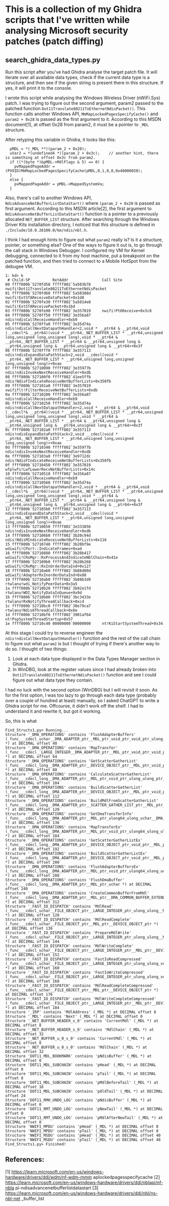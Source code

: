 # This is a collection of my Ghidra scripts that I've written while analysing Microsoft security patches (patch diffing)

## search_ghidra_data_types.py

Run this script after you've had Ghidra analyse the target patch file. It will iterate over all available data types, check if the current data type is a structure, and then see if the given string is present there in this structure. If yes, it will print it to the console.

I wrote this script while analysing the Windows Wireless Driver (nWiFi.Sys) patch. I was trying to figure out the second argument, param2 passed to the patched function `Dot11Translate80211ToEthernetNdisPacket()`. This function calls another Windows API, `MmMapLockedPagesSpecifyCache()` and `param2 + 0x28` is passed as the first argument to it. According to this MSDN document[1], at offset 0x28 from param2, it must be a pointer to `_MDL` structure.

After retyping this variable in Ghidra, it looks like this:

```
  pMDL = *(_MDL **)(param_2 + 0x28);
  uVar2 = *(undefined4 *)(param_2 + 0x3c);    // another hint, there is something at offset 0x3c from param2. 
  if ((*(byte *)&pMDL->MdlFlags & 5) == 0) {
    pvMappedPageAddr = (PVOID)MmMapLockedPagesSpecifyCache(pMDL,0,1,0,0,0x40000020);
  }
  else {
    pvMappedPageAddr = pMDL->MappedSystemVa;
  }
```

Also, there's call to another Windows API, `NdisAdvanceNetBufferListDataStart()` where `(param_2 + 0x20` is passed as first argument. According to this MSDN article[2], the first argument to `NdisAdvanceNetBufferListDataStart()` function is a pointer to a previously allocated `NET_BUFFER_LIST` structure. After searching through the Windows Driver Kits installation directory, I noticed that this structure is defined in `./Include/10.0.26100.0/km/ndis/nbl.h`.
                       
I think I had enough hints to figure out what `param2` really is? Is it a structure, pointer, or something else? One of the ways to figure it out is, to go through the call stack in Windows Debugger. I configured my VM for Kernel debugging, connected to it from my host machine, put a breakpoint on the patched function, and then tried to connect to a Mobile HotSpot from the debugee VM.

```
1: kd> k
 # Child-SP          RetAddr               Call Site
00 ffff800b`5270fd58 fffff802`5a503b78     nwifi!Dot11Translate80211ToEthernetNdisPacket
01 ffff800b`5270fd60 fffff802`5a50388d     nwifi!ExtSTAReceiveDataPacket+0x1d8
02 ffff800b`5270fe30 fffff802`5a5014e8     nwifi!ExtSTAReceivePacket+0x1bd
03 ffff800b`5270fe90 fffff802`3e357019     nwifi!Pt6Receive+0x3c8
04 ffff800b`5270ff50 fffff802`3e356a87     ndis!ndisCallReceiveHandler+0xb9
05 ffff800b`5270ffa0 fffff802`3e35d74a     ndis!ndisCallNextDatapathHandler<2,void * __ptr64 & __ptr64,void (__cdecl*& __ptr64)(void * __ptr64,_NET_BUFFER_LIST * __ptr64,unsigned long,unsigned long,unsigned long),void * __ptr64 & __ptr64,_NET_BUFFER_LIST * __ptr64 & __ptr64,unsigned long & __ptr64,unsigned long & __ptr64,unsigned long & __ptr64>+0x3f
06 ffff800b`5270fff0 fffff802`3e357113     ndis!ndisExpandDataPathStack<2,void __cdecl(void * __ptr64,_NET_BUFFER_LIST * __ptr64,unsigned long,unsigned long,unsigned long)>+0xae
07 ffff800b`52710090 fffff802`3e35977b     ndis!ndisInvokeNextReceiveHandler+0xdb
08 ffff800b`527100f0 fffff802`41ee5ffb     ndis!NdisFIndicateReceiveNetBufferLists+0x350fb
09 ffff800b`527101a0 fffff802`3e357019     vwififlt!FilterReceiveNetBufferLists+0xdb
0a ffff800b`52710200 fffff802`3e356a87     ndis!ndisCallReceiveHandler+0xb9
0b ffff800b`52710250 fffff802`3e35d74a     ndis!ndisCallNextDatapathHandler<2,void * __ptr64 & __ptr64,void (__cdecl*& __ptr64)(void * __ptr64,_NET_BUFFER_LIST * __ptr64,unsigned long,unsigned long,unsigned long),void * __ptr64 & __ptr64,_NET_BUFFER_LIST * __ptr64 & __ptr64,unsigned long & __ptr64,unsigned long & __ptr64,unsigned long & __ptr64>+0x3f
0c ffff800b`527102a0 fffff802`3e357113     ndis!ndisExpandDataPathStack<2,void __cdecl(void * __ptr64,_NET_BUFFER_LIST * __ptr64,unsigned long,unsigned long,unsigned long)>+0xae
0d ffff800b`52710340 fffff802`3e35977b     ndis!ndisInvokeNextReceiveHandler+0xdb
0e ffff800b`527103a0 fffff802`3e9712dc     ndis!NdisFIndicateReceiveNetBufferLists+0x350fb
0f ffff800b`52710450 fffff802`3e357019     wfplwfs!LwfLowerRecvNetBufferLists+0x14c
10 ffff800b`52710510 fffff802`3e356a87     ndis!ndisCallReceiveHandler+0xb9
11 ffff800b`52710560 fffff802`3e35d74a     ndis!ndisCallNextDatapathHandler<2,void * __ptr64 & __ptr64,void (__cdecl*& __ptr64)(void * __ptr64,_NET_BUFFER_LIST * __ptr64,unsigned long,unsigned long,unsigned long),void * __ptr64 & __ptr64,_NET_BUFFER_LIST * __ptr64 & __ptr64,unsigned long & __ptr64,unsigned long & __ptr64,unsigned long & __ptr64>+0x3f
12 ffff800b`527105b0 fffff802`3e357113     ndis!ndisExpandDataPathStack<2,void __cdecl(void * __ptr64,_NET_BUFFER_LIST * __ptr64,unsigned long,unsigned long,unsigned long)>+0xae
13 ffff800b`52710650 fffff802`3e333856     ndis!ndisInvokeNextReceiveHandler+0xdb
14 ffff800b`527106b0 fffff802`3b20c94d     ndis!NdisMIndicateReceiveNetBufferLists+0x116
15 ffff800b`52710740 fffff802`3b20bf9e     wdiwifi!CPort::IndicateFrames+0xad
16 ffff800b`52710880 fffff802`3b20b417     wdiwifi!CRxMgr::RxProcessAndIndicateNblChain+0x41e
17 ffff800b`527109b0 fffff802`3b20b268     wdiwifi!CRxMgr::RxInOrderDataInd+0x127
18 ffff800b`52710a60 fffff802`3b88d00d     wdiwifi!AdapterRxInorderDataInd+0x88
19 ffff800b`52710ab0 fffff802`3b88b3d9     rtwlanu!wdi_NotifyPeerData+0x3a5
1a ffff800b`52710b20 fffff802`3b92e1fd     rtwlanu!WDI_NotifyDataInQueue+0x9d
1b ffff800b`52710b80 fffff802`3bc3433e     rtwlanu!RxNotifyThreadCallback+0xcd
1c ffff800b`52710bc0 fffff802`38e79ca7     rtwlanu!Ndis6ThreadCallback+0x8e
1d ffff800b`52710bf0 fffff802`3901af64     nt!PspSystemThreadStartup+0x57
1e ffff800b`52710c40 00000000`00000000     nt!KiStartSystemThread+0x34
```
At this stage I could try to reverse engineer the `ndis!ndisCallNextDatapathHandler()` function and the rest of the call chain to figure out what `param2` is but I thought of trying if there's another way to do so. I thought of two things:

1. Look at each data type displayed in the Data Types Manager section in Ghidra.
2. In WinDBG, look at the register values since I had already broken into `Dot11Translate80211ToEthernetNdisPacket()` function and see I could figure out what data type they contain.

I had no luck with the second option (WinDBG) but I will revisit it soon. As for the first option, I was too lazy to go through each data type (probably over a couple of hundred at least) manually, so I asked ChatGPT to write a Ghidra script for me. Offcourse, it didn't work off the shelf. I had to understand it and rewrite it, but got it working.

So, this is what 

```
Find_Structs1.py> Running...
Structure '_DMA_OPERATIONS' contains 'FlushAdapterBuffers' (_func___cdecl_uchar__DMA_ADAPTER_ptr__MDL_ptr_void_ptr_void_ptr_ulong_uchar *) at DECIMAL offset 40
Structure '_DMA_OPERATIONS' contains 'MapTransfer' (_func___cdecl__LARGE_INTEGER__DMA_ADAPTER_ptr__MDL_ptr_void_ptr_void_ptr_ulong_ptr_uchar *) at DECIMAL offset 64
Structure '_DMA_OPERATIONS' contains 'GetScatterGatherList' (_func___cdecl_long__DMA_ADAPTER_ptr__DEVICE_OBJECT_ptr__MDL_ptr_void_ptr_ulong__func___cdecl_void__DEVICE_OBJECT_ptr__IRP_ptr__SCATTER_GATHER_LIST_ptr_void_ptr_ptr_void_ptr_uchar *) at DECIMAL offset 88
Structure '_DMA_OPERATIONS' contains 'CalculateScatterGatherList' (_func___cdecl_long__DMA_ADAPTER_ptr__MDL_ptr_void_ptr_ulong_ulong_ptr_ulong_ptr *) at DECIMAL offset 104
Structure '_DMA_OPERATIONS' contains 'BuildScatterGatherList' (_func___cdecl_long__DMA_ADAPTER_ptr__DEVICE_OBJECT_ptr__MDL_ptr_void_ptr_ulong__func___cdecl_void__DEVICE_OBJECT_ptr__IRP_ptr__SCATTER_GATHER_LIST_ptr_void_ptr_ptr_void_ptr_uchar_void_ptr_ulong *) at DECIMAL offset 112
Structure '_DMA_OPERATIONS' contains 'BuildMdlFromScatterGatherList' (_func___cdecl_long__DMA_ADAPTER_ptr__SCATTER_GATHER_LIST_ptr__MDL_ptr__MDL_ptr_ptr *) at DECIMAL offset 120
Structure '_DMA_OPERATIONS' contains 'GetDmaTransferInfo' (_func___cdecl_long__DMA_ADAPTER_ptr__MDL_ptr_ulong64_ulong_uchar__DMA_TRANSFER_INFO_ptr *) at DECIMAL offset 136
Structure '_DMA_OPERATIONS' contains 'MapTransferEx' (_func___cdecl_long__DMA_ADAPTER_ptr__MDL_ptr_void_ptr_ulong64_ulong_ulong_ptr_uchar__SCATTER_GATHER_LIST_ptr_ulong__func___cdecl_void__DMA_ADAPTER_ptr__DEVICE_OBJECT_ptr_void_ptr_DMA_COMPLETION_STATUS_ptr_void_ptr *) at DECIMAL offset 184
Structure '_DMA_OPERATIONS' contains 'GetScatterGatherListEx' (_func___cdecl_long__DMA_ADAPTER_ptr__DEVICE_OBJECT_ptr_void_ptr__MDL_ptr_ulong64_ulong_ulong__func___cdecl_void__DEVICE_OBJECT_ptr__IRP_ptr__SCATTER_GATHER_LIST_ptr_void_ptr_ptr_void_ptr_uchar__func___cdecl_void__DMA_ADAPTER_ptr__DEVICE_OBJECT_ptr_void_ptr_DMA_COMPLETION_STATUS_ptr_void_ptr__SCATTER_GATHER_LIST_ptr_ptr *) at DECIMAL offset 192
Structure '_DMA_OPERATIONS' contains 'BuildScatterGatherListEx' (_func___cdecl_long__DMA_ADAPTER_ptr__DEVICE_OBJECT_ptr_void_ptr__MDL_ptr_ulong64_ulong_ulong__func___cdecl_void__DEVICE_OBJECT_ptr__IRP_ptr__SCATTER_GATHER_LIST_ptr_void_ptr_ptr_void_ptr_uchar_void_ptr_ulong__func___cdecl_void__DMA_ADAPTER_ptr__DEVICE_OBJECT_ptr_void_ptr_DMA_COMPLETION_STATUS_ptr_void_ptr_void_ptr *) at DECIMAL offset 200
Structure '_DMA_OPERATIONS' contains 'FlushAdapterBuffersEx' (_func___cdecl_long__DMA_ADAPTER_ptr__MDL_ptr_void_ptr_ulong64_ulong_uchar *) at DECIMAL offset 208
Structure '_DMA_OPERATIONS' contains 'FlushDmaBuffer' (_func___cdecl_long__DMA_ADAPTER_ptr__MDL_ptr_uchar *) at DECIMAL offset 240
Structure '_DMA_OPERATIONS' contains 'CreateCommonBufferFromMdl' (_func___cdecl_long__DMA_ADAPTER_ptr__MDL_ptr__DMA_COMMON_BUFFER_EXTENDED_CONFIGURATION_ptr_ulong__LARGE_INTEGER_ptr *) at DECIMAL offset 312
Structure '_FAST_IO_DISPATCH' contains 'MdlRead' (_func___cdecl_uchar__FILE_OBJECT_ptr__LARGE_INTEGER_ptr_ulong_ulong__MDL_ptr_ptr__IO_STATUS_BLOCK_ptr__DEVICE_OBJECT_ptr *) at DECIMAL offset 128
Structure '_FAST_IO_DISPATCH' contains 'MdlReadComplete' (_func___cdecl_uchar__FILE_OBJECT_ptr__MDL_ptr__DEVICE_OBJECT_ptr *) at DECIMAL offset 136
Structure '_FAST_IO_DISPATCH' contains 'PrepareMdlWrite' (_func___cdecl_uchar__FILE_OBJECT_ptr__LARGE_INTEGER_ptr_ulong_ulong__MDL_ptr_ptr__IO_STATUS_BLOCK_ptr__DEVICE_OBJECT_ptr *) at DECIMAL offset 144
Structure '_FAST_IO_DISPATCH' contains 'MdlWriteComplete' (_func___cdecl_uchar__FILE_OBJECT_ptr__LARGE_INTEGER_ptr__MDL_ptr__DEVICE_OBJECT_ptr *) at DECIMAL offset 152
Structure '_FAST_IO_DISPATCH' contains 'FastIoReadCompressed' (_func___cdecl_uchar__FILE_OBJECT_ptr__LARGE_INTEGER_ptr_ulong_ulong_void_ptr__MDL_ptr_ptr__IO_STATUS_BLOCK_ptr__COMPRESSED_DATA_INFO_ptr_ulong__DEVICE_OBJECT_ptr *) at DECIMAL offset 160
Structure '_FAST_IO_DISPATCH' contains 'FastIoWriteCompressed' (_func___cdecl_uchar__FILE_OBJECT_ptr__LARGE_INTEGER_ptr_ulong_ulong_void_ptr__MDL_ptr_ptr__IO_STATUS_BLOCK_ptr__COMPRESSED_DATA_INFO_ptr_ulong__DEVICE_OBJECT_ptr *) at DECIMAL offset 168
Structure '_FAST_IO_DISPATCH' contains 'MdlReadCompleteCompressed' (_func___cdecl_uchar__FILE_OBJECT_ptr__MDL_ptr__DEVICE_OBJECT_ptr *) at DECIMAL offset 176
Structure '_FAST_IO_DISPATCH' contains 'MdlWriteCompleteCompressed' (_func___cdecl_uchar__FILE_OBJECT_ptr__LARGE_INTEGER_ptr__MDL_ptr__DEVICE_OBJECT_ptr *) at DECIMAL offset 184
Structure '_IRP' contains 'MdlAddress' (_MDL *) at DECIMAL offset 8
Structure '_MDL' contains 'Next' (_MDL *) at DECIMAL offset 0
Structure '_NET_BUFFER_HEADER_s_0' contains 'CurrentMdl' (_MDL *) at DECIMAL offset 8
Structure '_NET_BUFFER_HEADER_s_0' contains 'MdlChain' (_MDL *) at DECIMAL offset 32
Structure '_NET_BUFFER_u_0_s_0' contains 'CurrentMdl' (_MDL *) at DECIMAL offset 8
Structure '_NET_BUFFER_u_0_s_0' contains 'MdlChain' (_MDL *) at DECIMAL offset 32
Structure 'DOT11_MDL_BOOKMARK' contains 'pNdisBuffer' (_MDL *) at DECIMAL offset 8
Structure 'DOT11_MDL_SUBCHAIN' contains 'pHead' (_MDL *) at DECIMAL offset 0
Structure 'DOT11_MDL_SUBCHAIN' contains 'pTail' (_MDL *) at DECIMAL offset 8
Structure 'DOT11_MDL_SUBCHAIN' contains 'pMdlBeforeTail' (_MDL *) at DECIMAL offset 16
Structure 'DOT11_MDL_SUBCHAIN' contains 'pOldTail' (_MDL *) at DECIMAL offset 24
Structure 'DOT11_RMH_UNDO_LOG' contains 'pNdisBuffer' (_MDL *) at DECIMAL offset 0
Structure 'DOT11_RMT_UNDO_LOG' contains 'pNewTail' (_MDL *) at DECIMAL offset 0
Structure 'DOT11_RMT_UNDO_LOG' contains 'pMdlAfterNewTail' (_MDL *) at DECIMAL offset 8
Structure 'NWIFI_MPDU' contains 'pHead' (_MDL *) at DECIMAL offset 0
Structure 'NWIFI_MPDU' contains 'pTail' (_MDL *) at DECIMAL offset 8
Structure 'NWIFI_MSDU' contains 'pHead' (_MDL *) at DECIMAL offset 40
Structure 'NWIFI_MSDU' contains 'pTail' (_MDL *) at DECIMAL offset 48
Find_Structs1.py> Finished!
```



## References:
[1] https://learn.microsoft.com/en-us/windows-hardware/drivers/ddi/wdm/nf-wdm-mmm aplockedpagesspecifycache
[2] https://learn.microsoft.com/en-us/windows-hardware/drivers/ddi/nblapi/nf-nbla pi-ndisadvancenetbufferlistdatastart
[3] https://learn.microsoft.com/en-us/windows-hardware/drivers/ddi/nbl/ns-nbl-net _buffer_list

